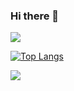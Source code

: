 ### Hi there 👋

<!--
**WISDOM127/WISDOM127** is a ✨ _special_ ✨ repository because its `README.md` (this file) appears on your GitHub profile.

Here are some ideas to get you started:

- 🔭 I’m currently working on ...
- 🌱 I’m currently learning ...
- 👯 I’m looking to collaborate on ...
- 🤔 I’m looking for help with ...
- 💬 Ask me about ...
- 📫 How to reach me: ...
- 😄 Pronouns: ...
- ⚡ Fun fact: ...
-->

<img src="https://capsule-render.vercel.app/api?type=waving&height=260&color=0:c2e59c,100:64b3f4&text=HelloWorld!&section=header&textBg=false&fontAlign=50&animation=twinkling&desc=I'm%20WISDOM127&strokeWidth=0&rotate=0&fontSize=60&fontColor=f7f5f5"/>


[![Top Langs](https://github-readme-stats.vercel.app/api/top-langs/?username=WISDOM127&layout=compact)](https://github.com/anuraghazra/github-readme-stats)



<img src="https://capsule-render.vercel.app/api?type=waving&height=190&color=0:c2e59c,100:64b3f4&section=footer&textBg=false&fontAlign=50&animation=twinkling&desc=Thankyou&strokeWidth=0&rotate=0&fontSize=65&fontColor=f7f5f5"/>
